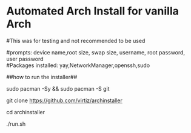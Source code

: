 # Automated Arch Install for vanilla Arch
#This was for testing and not recommended to be used

#prompts: device name,root size, swap size, username, root password, user password                                                                                    
#Packages installed: yay,NetworkManager,openssh,sudo

##how to run the installer##

sudo pacman -Sy && sudo pacman -S git

git clone https://github.com/virtiz/archinstaller

cd archinstaller

./run.sh
